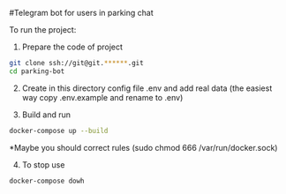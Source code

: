 #Telegram bot for users in parking chat

To run the project:

1. Prepare the code of project
```bash
git clone ssh://git@git.******.git
cd parking-bot
```
2. Create in this directory config file .env and add real data
(the easiest way copy .env.example and rename to .env)

3. Build and run
```bash
docker-compose up --build 
```
*Maybe you should correct rules (sudo chmod 666 /var/run/docker.sock)

4. To stop use
```bash
docker-compose dowh
```



